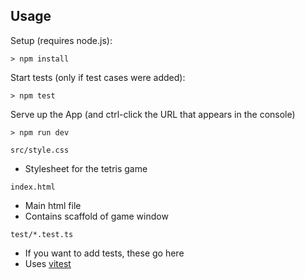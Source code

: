 ## Usage

Setup (requires node.js):

```
> npm install
```

Start tests (only if test cases were added):

```
> npm test
```

Serve up the App (and ctrl-click the URL that appears in the console)

```
> npm run dev
```

`src/style.css`

- Stylesheet for the tetris game

`index.html`

- Main html file
- Contains scaffold of game window

`test/*.test.ts`

- If you want to add tests, these go here
- Uses [vitest](https://vitest.dev/api/)
